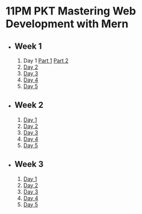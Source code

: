 # 11PM PKT Mastering Web Development with Mern

- ## Week 1

   1. Day 1 [Part 1](https://www.facebook.com/watch/?v=613167941102346) [Part 2](https://www.facebook.com/iCodeguru/videos/544706491875782)
   2. [Day 2](https://www.facebook.com/iCodeguru/videos/647426457710189)
   3. [Day 3](https://www.facebook.com/iCodeguru/videos/1891275224732245)
   4. [Day 4](https://www.facebook.com/iCodeguru/videos/600321869301560)
   5. [Day 5](https://www.facebook.com/iCodeguru/videos/1086014116663753)

- ## Week 2

   1. [Day 1](https://www.facebook.com/iCodeguru/videos/2086299865224575)
   2. [Day 2](https://www.facebook.com/iCodeguru/videos/9142898559101861)
   3. [Day 3](https://www.facebook.com/iCodeguru/videos/598885509422527)
   4. [Day 4](https://www.facebook.com/iCodeguru/videos/980690627416855)
   5. [Day 5](https://www.facebook.com/iCodeguru/videos/2011444172686504)

- ## Week 3

   1. [Day 1](https://www.facebook.com/iCodeguru/videos/1002204578440921)
   2. [Day 2](https://www.facebook.com/iCodeguru/videos/584293521249573)
   3. [Day 3](https://www.facebook.com/iCodeguru/videos/1154016092965407)
   4. [Day 4](https://www.facebook.com/iCodeguru/videos/2034691493709594)
   5. [Day 5](https://www.facebook.com/iCodeguru/videos/496249416799345)

<!-- - ## Week 4

   1. [Day 1](https://www.facebook.com/iCodeguru/videos/1191783022290836)
   2. [Day 2](https://www.facebook.com/iCodeguru/videos/1658353611727926)
   3. [Day 3](https://www.facebook.com/watch/?v=625516810027512)
   4. [Day 4]()
   5. [Day 5]() -->

<!-- - ## Week 

   1. [Day 1]()
   2. [Day 2]()
   3. [Day 3]()
   4. [Day 4]()
   5. [Day 5]() -->